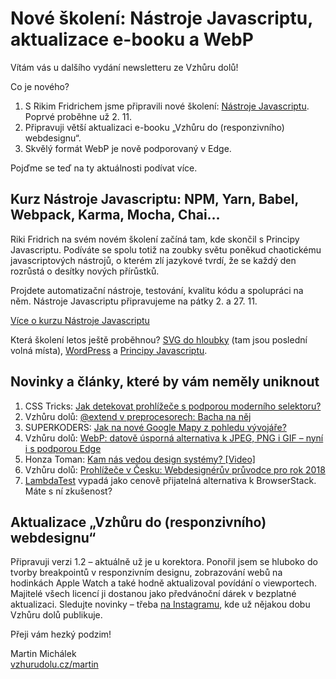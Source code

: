 # Nové školení: Nástroje Javascriptu, aktualizace e-booku a WebP

Vítám vás u dalšího vydání newsletteru ze Vzhůru dolů!

Co je nového?

1. S Rikim Fridrichem jsme připravili nové školení: [Nástroje Javascriptu](https://www.vzhurudolu.cz/kurzy/nastroje-javascriptu). Poprvé proběhne už 2. 11.
2. Připravuji větší aktualizaci e-booku „Vzhůru do (responzivního) webdesignu“.
3. Skvělý formát WebP je nově podporovaný v Edge.

Pojďme se teď na ty aktuálnosti podívat více.

## Kurz Nástroje Javascriptu: NPM, Yarn, Babel, Webpack, Karma, Mocha, Chai…

Riki Fridrich na svém novém školení začíná tam, kde skončil s Principy Javascriptu. Podíváte se spolu totiž na zoubky světu poněkud chaotickému javascriptových nástrojů, o kterém zlí jazykové tvrdí, že se každý den rozrůstá o desítky nových přírůstků.

Projdete automatizační nástroje, testování, kvalitu kódu a spolupráci na něm. Nástroje Javascriptu připravujeme na pátky 2. a 27. 11.

<p class="text-center">
<a class="vd-button" href="https://www.vzhurudolu.cz/kurzy/nastroje-javascriptu">Více o kurzu Nástroje Javascriptu</a>
</p>

Která školení letos ještě proběhnou? [SVG do hloubky](https://www.vzhurudolu.cz/kurzy/svg) (tam jsou poslední volná místa), [WordPress](https://www.vzhurudolu.cz/kurzy/wordpress) a [Principy Javascriptu](https://www.vzhurudolu.cz/kurzy/javascript).

## Novinky a články, které by vám neměly uniknout

1. CSS Tricks: [Jak detekovat prohlížeče s podporou moderního selektoru?](https://css-tricks.com/using-feature-detection-conditionals-and-groups-with-selectors/)
2. Vzhůru dolů: [@extend v preprocesorech: Bacha na něj](https://www.vzhurudolu.cz/prirucka/preprocesory-extend)
3. SUPERKODERS: [Jak na nové Google Mapy z pohledu vývojáře?](https://medium.com/superkoders/ultimate-guide-to-google-maps-d86ad945636a)
4. Vzhůru dolů: [WebP: datově úsporná alternativa k JPEG, PNG i GIF – nyní i s podporou Edge](https://www.vzhurudolu.cz/prirucka/webp)
5. Honza Toman: [Kam nás vedou design systémy? [Video]](https://www.youtube.com/watch?v=H-CWd4Rbxxg)
6. Vzhůru dolů: [Prohlížeče v Česku: Webdesignérův průvodce pro rok 2018](https://www.vzhurudolu.cz/prirucka/prohlizece)
7. [LambdaTest](https://www.lambdatest.com/) vypadá jako cenově přijatelná alternativa k BrowserStack. Máte s ní zkušenost?

## Aktualizace „Vzhůru do (responzivního) webdesignu“

Připravuji verzi 1.2 – aktuálně už je u korektora. Ponořil jsem se hluboko do tvorby breakpointů v responzivním designu, zobrazování webů na hodinkách Apple Watch a také hodně aktualizoval povídání o viewportech. Majitelé všech licencí ji dostanou jako předvánoční dárek v bezplatné aktualizaci. Sledujte novinky – třeba [na Instagramu](https://www.instagram.com/vzhurudolu/), kde už nějakou dobu Vzhůru dolů publikuje.

Přeji vám hezký podzim!

Martin Michálek  
[vzhurudolu.cz/martin](http://vzhurudolu.cz/martin)